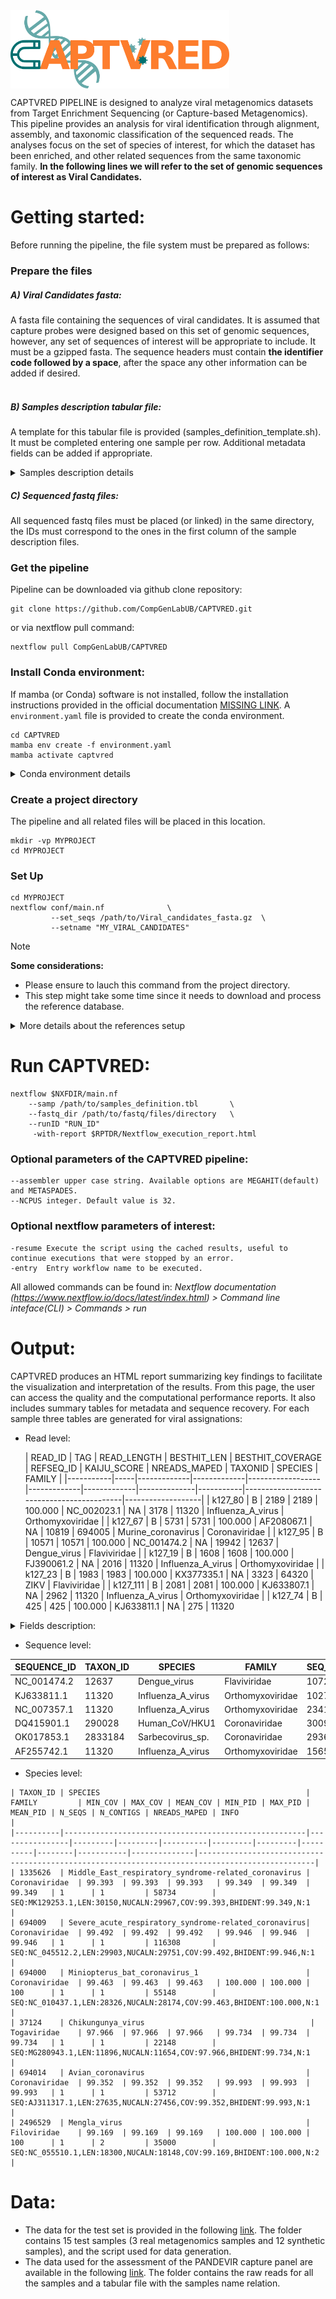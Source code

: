 <img src="./docs/captvred_logo.png" title="CAPTVRED" alt="CAPTVRED" width="350px" align="center" />

CAPTVRED PIPELINE is designed to analyze viral metagenomics datasets from Target Enrichment Sequencing (or Capture-based Metagenomics). This pipeline provides an analysis for viral identification through alignment, assembly, and taxonomic classification of the sequenced reads. The analyses focus on the set of species of interest, for which the dataset has been enriched, and other related sequences from the same taxonomic family. **In the following lines we will refer to the set of genomic sequences of interest as Viral Candidates.**

# Getting started:
Before running the pipeline, the file system must be prepared as follows:

### Prepare the files <br />

##### A) Viral Candidates fasta:</u> <br />
A fasta file containing the sequences of viral candidates. It  is assumed that capture probes were designed based on this set of genomic sequences, however, any set of sequences of interest will be appropriate to include. It must be a gzipped fasta. The sequence headers must contain **the identifier code followed by a space**, after the space any other information can be added if desired.<br />
<br />
 ##### B) Samples description tabular file:</u><br />
A template for this tabular file is provided (samples_definition_template.sh). It must be completed entering one sample per row. Additional metadata fields can be added if appropriate.<br />

<details>
 <summary>Samples description details</summary>
 This tabular file has two required fields:
 
 * Sample ID: This is the identifier that the pipeline will use to name all files and in the final report.
   
 * IlluminaID: This is the file name prefix containing raw data. Suffix of the samples indicating R1 and R2 files can be modified in the nextflow.config file or in the commandline using ```--R1``` [default: R1_001] and ```--R2``` [default: R2_001].
 The rest of the fields proposed in the template are recommendations and will probably be used in future versions of the workflow.
 </details>
 
 ##### C) Sequenced fastq files:</u><br />
 All sequenced fastq files must be placed (or linked) in the same directory, the IDs must correspond to the ones in the first column of the sample description files.
 
### Get the pipeline<br />
Pipeline can be downloaded via github clone repository:

   ```{.sh}
   git clone https://github.com/CompGenLabUB/CAPTVRED.git
   ```
or via nextflow pull command:
  ```{.sh}
  nextflow pull CompGenLabUB/CAPTVRED
  ```

### Install Conda environment:<br />
If mamba (or Conda) software is not installed, follow the installation instructions provided in the official documentation [MISSING LINK]().
A ```environment.yaml``` file is provided to create the conda environment.

```
cd CAPTVRED
mamba env create -f environment.yaml
mamba activate captvred
```
<details>
 <summary>Conda environment details</summary>
 The main programs installed in conda environment are described here:
 
| Program                      | Version       | Channel           |
|------------------------------|---------------|-------------------|
| perl                         | latest        | defaults          |
| python                       | 3.9.2         | defaults          |
| biopython                    | latest        | conda-forge       |
| bbmap                        | latest        | bioconda          |
| fastqc                       | latest        | bioconda          |
| multiqc                      | latest        | bioconda          |
| bowtie2                      | latest        | bioconda          |
| samtools                     | latest        | bioconda          |
| seqkit                       | latest        | bioconda          |
| megahit                      | latest        | bioconda          |
| spades                       | latest        | bioconda          |
| blast                        | latest        | bioconda          |
| gawk                         | latest        | conda-forge       |
| kaiju                        | 1.9.0         | bioconda          |
| r-base                       | 4.0.5         | r                 |
| r-ggplot2                    | latest        | r                 |
| r-tidyverse                  | latest        | r                 |
| r-plyr                       | latest        | r                 |
| r-gridExtra                  | latest        | r                 |
| bioconductor-rtracklayer     | latest        | bioconda          |
| bioconductor-GenomicFeatures | latest        | bioconda          |
| bioconductor-Rsamtools       | latest        | bioconda          |
| bioconductor-GenomicAlignments | latest      | bioconda          |
| bioconductor-VariantAnnotation | latest      | bioconda          |
| bioconductor-ggbio           | latest        | bioconda          |

 </details>

### Create a project directory <br />
The pipeline and all  related files will be placed in this location.<br />
```{.sh}
mkdir -vp MYPROJECT
cd MYPROJECT
```

### Set Up <br />

```{.sh}
cd MYPROJECT
nextflow conf/main.nf              \
         --set_seqs /path/to/Viral_candidates_fasta.gz  \
         --setname "MY_VIRAL_CANDIDATES"
```
> [!NOTE]
> **Some considerations:**<br />
> - Please ensure to lauch this command from the project directory.<br />
> - This step might take some time since it needs to download and process the reference database.<br />
<details>
  <summary><bl>More details about the references setup<bl></summary>
  <br />
 
This module prepares the file setup and databases to run the pipeline afterward. In the case of databases, the main steps are:  <br />
1. __Database download__: Viral reference database ([RVDB](https://rvdb.dbi.udel.edu/)) most recent version is downloaded. If the database is already downloaded in the desired location it will not be downloaded again. This step can be forced by using the flag:  ```--rvdb_update```. <br />
2.  __Merge database with Viral Candidate sequences__: In this step, sequences from the viral candidates set that are not present in the reference database are included. If the merge has been done previously it will not be repeated. The merge can be forced again by using the flag ```--merge_update```.<br />
3. __Split datbase__: The full database is split into a subset containing only the sequences classified in the families of interest. Another subset containing the rest of the species is created at the same time. If the subset is already created it will not be created again. It can be forced by using the flag ```--dbsplit_update ```.<br />

Note that by redoing any of the described flags, all the downstream steps will be repeated as well. Thus, by activating the flag ```--rvdb_update```, ```--merge_update``` is automatically activated; and by activating ```--merge_update```, ```--dbsplit_update ``` is activated as well.
If the run is interrupted for any reason, remember that the ```-resume``` nextflow option will restart the pipeline from where it left off in the previous execution.

</details>

# Run CAPTVRED:

```{.sh}
nextflow $NXFDIR/main.nf
    --samp /path/to/samples_definition.tbl       \
    --fastq_dir /path/to/fastq/files/directory   \
    --runID "RUN_ID"
     -with-report $RPTDR/Nextflow_execution_report.html
```

### Optional parameters of the CAPTVRED pipeline:
```{.sh}
--assembler upper case string. Available options are MEGAHIT(default) and METASPADES.
--NCPUS integer. Default value is 32.
```
### Optional nextflow parameters of interest:
```{.sh}
-resume Execute the script using the cached results, useful to continue executions that were stopped by an error.
-entry  Entry workflow name to be executed.
```
All allowed commands can be found in:  _Nextflow documentation (https://www.nextflow.io/docs/latest/index.html) > Command line inteface(CLI) > Commands > run_

# Output:
CAPTVRED produces an HTML report summarizing key findings to facilitate the visualization and interpretation of the results. From this page, the user can access the quality and the computational performance reports. It also includes summary tables for metadata and sequence recovery. 
For each sample three tables are generated for viral assignations:

* Read level:
  
  | READ_ID   | TAG | READ_LENGTH | BESTHIT_LEN | BESTHIT_COVERAGE | REFSEQ_ID   | KAIJU_SCORE | NREADS_MAPED | TAXONID   | SPECIES                                   | FAMILY            |
|-----------|-----|-------------|-------------|------------------|-------------|-------------|--------------|-----------|-------------------------------------------|-------------------|
| k127_80   | B   | 2189        | 2189        | 100.000          | NC_002023.1 | NA          | 3178         | 11320     | Influenza_A_virus                         | Orthomyxoviridae  |
| k127_67   | B   | 5731        | 5731        | 100.000          | AF208067.1  | NA          | 10819        | 694005    | Murine_coronavirus                        | Coronaviridae     |
| k127_95   | B   | 10571       | 10571       | 100.000          | NC_001474.2 | NA          | 19942        | 12637     | Dengue_virus                              | Flaviviridae      |
| k127_19   | B   | 1608        | 1608        | 100.000          | FJ390061.2  | NA          | 2016         | 11320     | Influenza_A_virus                         | Orthomyxoviridae  |
| k127_23   | B   | 1983        | 1983        | 100.000          | KX377335.1  | NA          | 3323         | 64320     | ZIKV                                      | Flaviviridae      |
| k127_111  | B   | 2081        | 2081        | 100.000          | KJ633807.1  | NA          | 2962         | 11320     | Influenza_A_virus                         | Orthomyxoviridae  |
| k127_74   | B   | 425         | 425         | 100.000          | KJ633811.1  | NA          | 275          | 11320     

<details>
 <summary>Fields description:</summary>
 * **READ_ID**: Uniq identifier for each read/contig.
 * **TAG**: B for blastn, T for tblastx and K for kaiju.
 * **READ_LENGTH**: Read or contig length in bp.
 * **BESTHIT_LEN**: Length of the best hit.
 * **BESTHIT_COVERAGE**: Coverage of the best hit.
 * **REFSEQ_ID**: Assignation specie sequence id.
 * **KAIJU_SCORE**: Score reported by kaiju NA if blastn (default) option is running.
 * **NREADS_MAPED**: Number of raw reads mapped to this seqid. 
 * **TAXONID**: Sequence taxon id.
 * **SPECIES**: Species name.
 * **FAMILY**: Species family taxonomic classification.
</details>
  
* Sequence level:

| SEQUENCE_ID | TAXON_ID | SPECIES              | FAMILY            | SEQ_LENGTH | NUCS_ALN | COVERAGE_PCT | BHIT_IDENTITY | BESTHSP_COUNT | NREADS_MAPED |
|-------------|----------|----------------------|-------------------|------------|----------|--------------|---------------|---------------|--------------|
| NC_001474.2 | 12637    | Dengue_virus         | Flaviviridae      | 10723      | 10571    | 98.582       | 100.000       | 1             | 19942        |
| KJ633811.1  | 11320    | Influenza_A_virus    | Orthomyxoviridae  | 1027       | 850      | 82.765       | 100.000       | 2             | 550          |
| NC_007357.1 | 11320    | Influenza_A_virus    | Orthomyxoviridae  | 2341       | 2189     | 93.507       | 100.000       | 1             | 3178         |
| DQ415901.1  | 290028   | Human_CoV/HKU1       | Coronaviridae     | 30097      | 29945    | 99.495       | 99.588        | 2             | 58330        |
| OK017853.1  | 2833184  | Sarbecovirus_sp.     | Coronaviridae     | 29369      | 29369    | 100.000      | 95.796        | 1             | 57998        |
| AF255742.1  | 11320    | Influenza_A_virus    | Orthomyxoviridae  | 1565       | 1411     | 90.160       | 99.929        | 1             | 1610         |

* Species level:
 ```
| TAXON_ID | SPECIES                                              | FAMILY         | MIN_COV | MAX_COV | MEAN_COV | MIN_PID | MAX_PID | MEAN_PID | N_SEQS | N_CONTIGS | NREADS_MAPED | INFO                                                                                           |
|----------|------------------------------------------------------|----------------|---------|---------|----------|---------|---------|----------|--------|-----------|--------------|------------------------------------------------------------------------------------------------|
| 1335626  | Middle_East_respiratory_syndrome-related_coronavirus | Coronaviridae  | 99.393  | 99.393  | 99.393   | 99.349  | 99.349  | 99.349   | 1      | 1         | 58734        | SEQ:MK129253.1,LEN:30150,NUCALN:29967,COV:99.393,BHIDENT:99.349,N:1                            |
| 694009   | Severe_acute_respiratory_syndrome-related_coronavirus| Coronaviridae  | 99.492  | 99.492  | 99.492   | 99.946  | 99.946  | 99.946   | 1      | 1         | 116308       | SEQ:NC_045512.2,LEN:29903,NUCALN:29751,COV:99.492,BHIDENT:99.946,N:1                           |
| 694000   | Miniopterus_bat_coronavirus_1                        | Coronaviridae  | 99.463  | 99.463  | 99.463   | 100.000 | 100.000 | 100      | 1      | 1         | 55148        | SEQ:NC_010437.1,LEN:28326,NUCALN:28174,COV:99.463,BHIDENT:100.000,N:1                          |
| 37124    | Chikungunya_virus                                     | Togaviridae    | 97.966  | 97.966  | 97.966   | 99.734  | 99.734  | 99.734   | 1      | 1         | 22148        | SEQ:MG280943.1,LEN:11896,NUCALN:11654,COV:97.966,BHIDENT:99.734,N:1                            |
| 694014   | Avian_coronavirus                                    | Coronaviridae  | 99.352  | 99.352  | 99.352   | 99.993  | 99.993  | 99.993   | 1      | 1         | 53712        | SEQ:AJ311317.1,LEN:27635,NUCALN:27456,COV:99.352,BHIDENT:99.993,N:1                            |
| 2496529  | Mengla_virus                                         | Filoviridae    | 99.169  | 99.169  | 99.169   | 100.000 | 100.000 | 100      | 1      | 2         | 35000        | SEQ:NC_055510.1,LEN:18300,NUCALN:18148,COV:99.169,BHIDENT:100.000,N:2                          |

 ```

# Data:
* The data for the test set is provided in the following [link](https://compgen.bio.ub.edu/datasets/CAPTVRED/CAPTVRED_testset.tar.gz). The folder contains 15 test samples (3 real metagenomics samples and 12 synthetic samples), and the script used for data generation.
* The data used for the assessment of the PANDEVIR capture panel are available in the following  [link](https://compgen.bio.ub.edu/datasets/CAPTVRED/PANDEVIR_assess_testset.tar.gz). The folder contains the raw reads for all the samples and a tabular file with the samples name relation.
